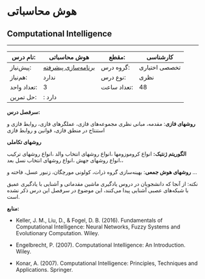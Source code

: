 # هوش محاسباتی
## Computational Intelligence
_______________________________________________________________________________
| نام درس:    | هوش محاسباتی                                                                | مقطع:       | کارشناسی      |
| ----------- | --------------------------------------------------------------------------- | ----------- | ------------- |
| پیش‌نیاز:   | [برنامه‌سازی پیشرفته](../docs/curriculum/mandatory/Advanced-Programming.md) | گروه درس:   | تخصصی اختیاری |
| هم‌نیاز:    | ندارد                                                                       | نوع درس:    | نظری          |
| تعداد واحد: | 3                                                                           | تعداد ساعت: | 48            |
| حل تمرین:   |  : دارد                                                                     |             |               |

**سرفصل درس:**

**روشهای فازی**:  مقدمه، مبانی نظری مجموعه‌های فازی، عملگرهای فازی، روابط فازی و استنتاج در منطق فازی، قوانین و روابط فازی 

**روشهای تکاملی**

**الگوریتم ژنتیک:** انواع کروموزومها ،انواع روشهای انتخاب والد ،انواع روشهای ترکیب ،انواع روشهای جهش ،انواع روشهای انتخاب نسل بعد، 

**روشهای هوش جمعی**: بهینه‌سازی گروه ذرات، کولونی مورچگان، زنبور عسل، فاخته و ...

نکته: از آنجا که دانشجویان در دروس یادگیری ماشین مقدماتی و آشنایی با یادگیری عمیق با شبکه‌های عصبی آشنایی پیدا می‌کنند، این موضوع در سرفصل این درس ذکر نشده است.

**منابع:**


- Keller, J. M., Liu, D., & Fogel, D. B. (2016). Fundamentals of Computational Intelligence: Neural Networks, Fuzzy Systems and Evolutionary Computation. Wiley.

- Engelbrecht, P. (2007). Computational Intelligence: An Introduction. Wiley.

- Konar, A. (2007). Computational Intelligence: Principles, Techniques and Applications. Springer.
